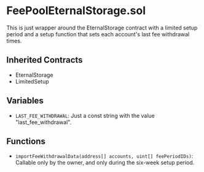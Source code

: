 # FeePoolEternalStorage.sol

This is just wrapper around the EternalStorage contract with a limited setup period and a setup function that sets each account's last fee withdrawal times.

## Inherited Contracts

* EternalStorage
* LimitedSetup

## Variables

* `LAST_FEE_WITHDRAWAL`: Just a const string with the value "last_fee_withdrawal".

## Functions

* `importFeeWithdrawalData(address[] accounts, uint[] feePeriodIDs)`: Callable only by the owner, and only during the six-week setup period.
